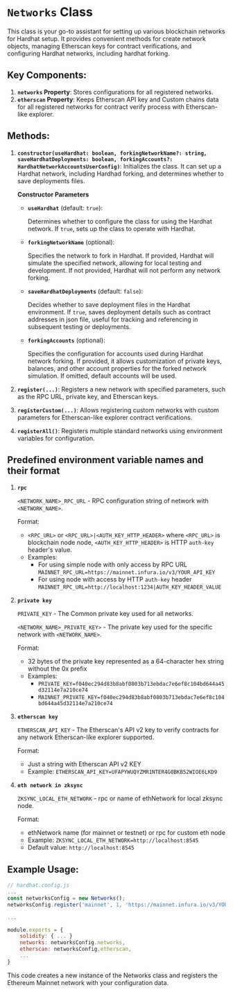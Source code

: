 # `Networks` Class

This class is your go-to assistant for setting up various blockchain networks for Hardhat setup. It provides convenient methods for create network objects, managing Etherscan keys for contract verifications, and configuring Hardhat networks, including hardhat forking.

## Key Components:
1. **`networks` Property**: Stores configurations for all registered networks.
2. **`etherscan` Property**: Keeps Etherscan API key and Custom chains data for all registered networks for contract verify process with Etherscan-like explorer.

## Methods:

1. **`constructor(useHardhat: boolean, forkingNetworkName?: string, saveHardhatDeployments: boolean, forkingAccounts?: HardhatNetworkAccountsUserConfig)`**: Initializes the class. It can set up a Hardhat network, including Hardhad forking, and determines whether to save deployments files.

   **Constructor Parameters**

    - **`useHardhat`** (default: `true`):

      Determines whether to configure the class for using the Hardhat network. If `true`, sets up the class to operate with Hardhat.

    - **`forkingNetworkName`** (optional):

      Specifies the network to fork in Hardhat. If provided, Hardhat will simulate the specified network, allowing for local testing and development. If not provided, Hardhat will not perform any network forking.

    - **`saveHardhatDeployments`** (default: `false`):

      Decides whether to save deployment files in the Hardhat environment. If `true`, saves deployment details such as contract addresses in json file, useful for tracking and referencing in subsequent testing or deployments.

    - **`forkingAccounts`** (optional):

      Specifies the configuration for accounts used during Hardhat network forking. If provided, it allows customization of private keys, balances, and other account properties for the forked network simulation. If omitted, default accounts will be used.

2. **`register(...)`**: Registers a new network with specified parameters, such as the RPC URL, private key, and Etherscan keys.

3. **`registerCustom(...)`**: Allows registering custom networks with custom parameters for Etherscan-like explorer contract verifications.

5. **`registerAll()`**: Registers multiple standard networks using environment variables for configuration.

## Predefined environment variable names and their format
1. **`rpc`**

   `<NETWORK_NAME>_RPC_URL` - RPC configuration string of network with `<NETWORK_NAME>`.

   Format:
   - `<RPC_URL>` or `<RPC_URL>|<AUTH_KEY_HTTP_HEADER>`
   where `<RPC_URL>` is blockchain node node, `<AUTH_KEY_HTTP_HEADER>` is HTTP `auth-key` header's value.
   - Examples:
     - For using simple node with only access by RPC URL
     `MAINNET_RPC_URL=https://mainnet.infura.io/v3/YOUR_API_KEY`
     - For using node with access by HTTP `auth-key` header
     `MAINNET_RPC_URL=http://localhost:1234|AUTH_KEY_HEADER_VALUE`

2. **`private key`**

   `PRIVATE_KEY` - The Common private key used for all networks.

   `<NETWORK_NAME>_PRIVATE_KEY>` - The private key used for the specific network with `<NETWORK_NAME>`.

   Format:
   - 32 bytes of the private key represented as a 64-character hex string without the 0x prefix
   - Examples:
     - `PRIVATE_KEY=f040ec294d83b8abf0803b713ebdac7e6ef8c104bd644a45d32114e7a210ce74`
     - `MAINNET_PRIVATE_KEY=f040ec294d83b8abf0803b713ebdac7e6ef8c104bd644a45d32114e7a210ce74`

3. **`etherscan key`**

   `ETHERSCAN_API_KEY` - The Etherscan's API v2 key to verify contracts for any network Etherscan-like explorer supported.

   Format:
   - Just a string with Etherscan API v2 KEY
   - Example: `ETHERSCAN_API_KEY=UFAPYWUQYZMR1NTER4G0BKB52WIOE6LKD9`

4. **`eth network in zksync`**

   `ZKSYNC_LOCAL_ETH_NETWORK` - rpc or name of ethNetwork for local zksync node.

   Format:
   - ethNetwork name (for mainnet or testnet) or rpc for custom eth node
   - Example: `ZKSYNC_LOCAL_ETH_NETWORK=http://localhost:8545`
   - Default value: `http://localhost:8545`

## Example Usage:
```javascript
// hardhat.config.js
...
const networksConfig = new Networks();
networksConfig.register('mainnet', 1, 'https://mainnet.infura.io/v3/YOUR_API_KEY', 'YOUR_PRIVATE_KEY', 'mainnet', 'YOUR_ETHERSCAN_API_KEY');

...

module.exports = {
    solidity: { ... }
    networks: networksConfig.networks,
    etherscan: networksConfig.etherscan,
    ...
}
```
This code creates a new instance of the Networks class and registers the Ethereum Mainnet network with your configuration data.
